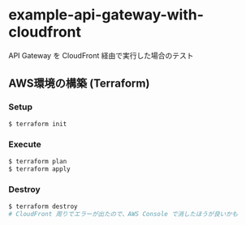 # example-api-gateway-with-cloudfront
API Gateway を CloudFront 経由で実行した場合のテスト

## AWS環境の構築 (Terraform)

### Setup

```bash
$ terraform init
```

### Execute

```bash
$ terraform plan
$ terraform apply
```

### Destroy

```bash
$ terraform destroy
# CloudFront 周りでエラーが出たので、AWS Console で消したほうが良いかも
```
